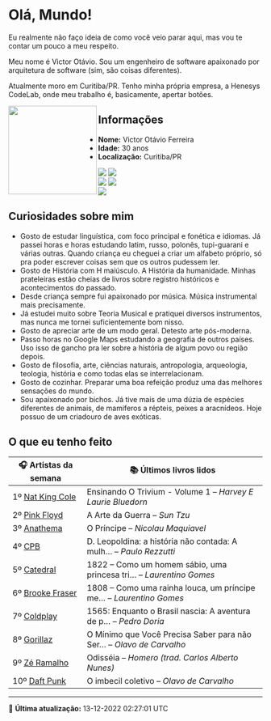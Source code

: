 # Olá, Mundo!

Eu realmente não faço ideia de como você veio parar aqui, mas vou te contar um pouco a meu respeito.

Meu nome é Victor Otávio. Sou um engenheiro de software apaixonado por arquitetura de software (sim, são coisas diferentes).

Atualmente moro em Curitiba/PR. Tenho minha própria empresa, a Henesys CodeLab, onde meu trabalho é, basicamente, apertar botões.

<img align="left" src="https://github.com/vctrtvfrrr/vctrtvfrrr/raw/master/octocat.png" alt="" width="175" />

## Informações

- **Nome:** Victor Otávio Ferreira
- **Idade:** 30 anos
- **Localização:** Curitiba/PR

[![](https://img.shields.io/badge/LinkedIn-victorotavio-blue)](https://www.linkedin.com/in/victorotavio/) [![](https://img.shields.io/badge/Twitter-@vctrtvfrrr-blue)](https://twitter.com/vctrtvfrrr)  
[![](https://img.shields.io/badge/GitHub-vctrtvfrrr-24292e)](https://github.com/vctrtvfrrr) [![](https://img.shields.io/badge/GitLab-vctrtvfrrr-ec5d16)](https://gitlab.com/vctrtvfrrr)  
[![](https://img.shields.io/badge/Email-victor@otavioferreira.com.br-red)](mailto:victor@otavioferreira.com.br)  

## Curiosidades sobre mim

-   Gosto de estudar linguística, com foco principal e fonética e idiomas. Já passei horas e horas estudando latim, russo, polonês, tupi-guarani e várias outras. Quando criança eu cheguei a criar um alfabeto próprio, só pra poder escrever coisas sem que os outros pudessem ler.
-   Gosto de História com H maiúsculo. A História da humanidade. Minhas prateleiras estão cheias de livros sobre registro históricos e acontecimentos do passado.
-   Desde criança sempre fui apaixonado por música. Música instrumental mais precisamente.
-   Já estudei muito sobre Teoria Musical e pratiquei diversos instrumentos, mas nunca me tornei suficientemente bom nisso.
-   Gosto de apreciar arte de um modo geral. Detesto arte pós-moderna.
-   Passo horas no Google Maps estudando a geografia de outros países. Uso isso de gancho pra ler sobre a história de algum povo ou região depois.
-   Gosto de filosofia, arte, ciências naturais, antropologia, arqueologia, teologia, história e como todas elas se interrelacionam.
-   Gosto de cozinhar. Preparar uma boa refeição produz uma das melhores sensações do mundo.
-   Sou apaixonado por bichos. Já tive mais de uma dúzia de espécies diferentes de animais, de mamiferos a répteis, peixes a aracnídeos. Hoje possuo de um criadouro de aves exóticas.


## O que eu tenho feito

|                    🎧 Artistas da semana                    |                      📚 Últimos livros lidos                      |
|-------------------------------------------------------------|-------------------------------------------------------------------|
| 1º [Nat King Cole](https://www.last.fm/music/Nat+King+Cole) | Ensinando O Trivium - Volume 1	–	_Harvey E Laurie Bluedorn_         |
| 2º [Pink Floyd](https://www.last.fm/music/Pink+Floyd)       | A Arte da Guerra	–	_Sun Tzu_                                        |
| 3º [Anathema](https://www.last.fm/music/Anathema)           | O Príncipe	–	_Nicolau Maquiavel_                                    |
| 4º [CPB](https://www.last.fm/music/CPB)                     | D. Leopoldina: a história não contada: A mulh…	–	_Paulo Rezzutti_   |
| 5º [Catedral](https://www.last.fm/music/Catedral)           | 1822 – Como um homem sábio, uma princesa tri…	–	_Laurentino Gomes_  |
| 6º [Brooke Fraser](https://www.last.fm/music/Brooke+Fraser) | 1808 – Como uma rainha louca, um príncipe me…	–	_Laurentino Gomes_  |
| 7º [Coldplay](https://www.last.fm/music/Coldplay)           | 1565: Enquanto o Brasil nascia: A aventura de p…	–	_Pedro Doria_    |
| 8º [Gorillaz](https://www.last.fm/music/Gorillaz)           | O Mínimo que Você Precisa Saber para não Ser…	–	_Olavo de Carvalho_ |
| 9º [Zé Ramalho](https://www.last.fm/music/Z%C3%A9+Ramalho)  | Odisséia	–	_Homero (trad. Carlos Alberto Nunes)_                    |
| 10º [Daft Punk](https://www.last.fm/music/Daft+Punk)        | O imbecil coletivo	–	_Olavo de Carvalho_                            |


---

🚀 **Última atualização:** 13-12-2022 02:27:01 UTC